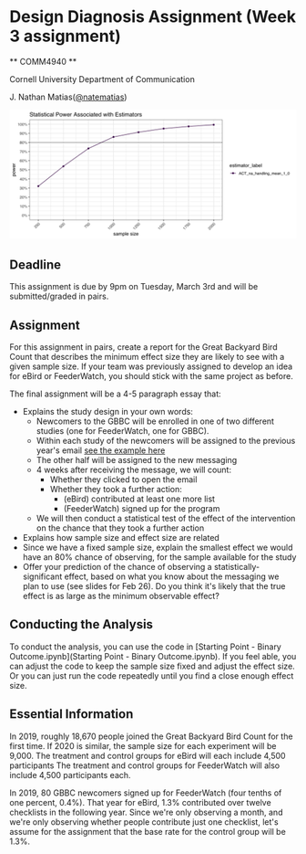 # Design Diagnosis Assignment (Week 3 assignment)
** COMM4940 **

Cornell University Department of Communication

J. Nathan Matias([@natematias](https://twitter.com/natematias))

![power curve](power-curve.png)

## Deadline
This assignment is due by 9pm on Tuesday, March 3rd and will be submitted/graded in pairs.

## Assignment
For this assignment in pairs, create a report for the Great Backyard Bird Count that describes the minimum effect size they are likely to see with a given sample size. If your team was previously assigned to develop an idea for eBird or FeederWatch, you should stick with the same project as before.

The final assignment will be a 4-5 paragraph essay that:
* Explains the study design in your own words:
  * Newcomers to the GBBC will be enrolled in one of two different studies (one for FeederWatch, one for GBBC). 
  * Within each study of the newcomers will be assigned to the previous year's email [see the example here](https://github.com/natematias/design-governance-experiments/blob/master/assignments/2-email-pitch/GBBC-example-email-2019.png)
  * The other half will be assigned to the new messaging
  * 4 weeks after receiving the message, we will count:
    * Whether they clicked to open the email
    * Whether they took a further action:
      * (eBird) contributed at least one more list
      * (FeederWatch) signed up for the program
  * We will then conduct a statistical test of the effect of the intervention on the chance that they took a further action
* Explains how sample size and effect size are related
* Since we have a fixed sample size, explain the smallest effect we would have an 80% chance of observing, for the sample available for the study
* Offer your prediction of the chance of observing a statistically-significant effect, based on what you know about the messaging we plan to use (see slides for Feb 26). Do you think it's likely that the true effect is as large as the minimum observable effect?

## Conducting the Analysis
To conduct the analysis, you can use the code in [Starting Point - Binary Outcome.ipynb](Starting Point - Binary Outcome.ipynb). If you feel able, you can adjust the code to keep the sample size fixed and adjust the effect size. Or you can just run the code repeatedly until you find a close enough effect size.

## Essential Information
In 2019, roughly 18,670 people joined the Great Backyard Bird Count for the first time. If 2020 is similar, the sample size for each experiment will be 9,000. The treatment and control groups for eBird will each include 4,500 participants The treatment and control groups for FeederWatch will also include 4,500 participants each.

In 2019, 80 GBBC newcomers signed up for FeederWatch (four tenths of one percent, 0.4%). That year for eBird, 1.3% contributed over twelve checklists in the following year. Since we're only observing a month, and we're only observing whether people contribute just one checklist, let's assume for the assignment that the base rate for the control group will be 1.3%.
